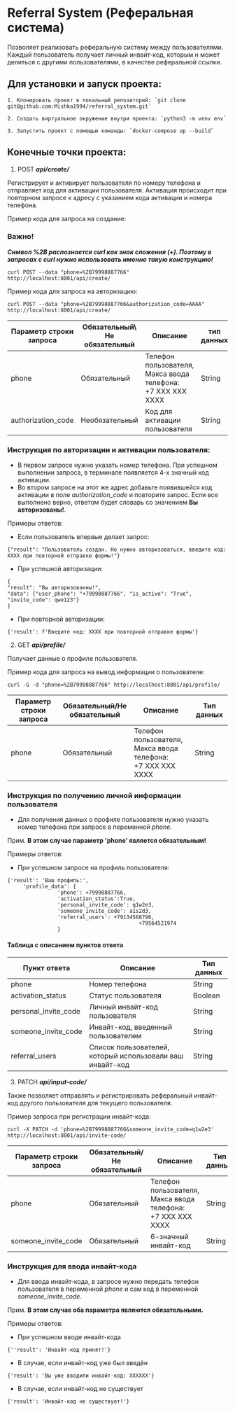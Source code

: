 # Referral System (Реферальная система)

Позволяет реализовать реферальную систему между пользователями. Каждый пользователь получает личный инвайт-код,
которым н может делиться с другими пользователями, в качестве реферальной ссылки.

## Для установки и запуск проекта:

    1. Клонировать проект в локальный репозиторий: `git clone git@github.com:Mishka1994/referral_system.git`
    
    2. Создать виртуальное окружение внутри проекта: `python3 -m venv env`

    3. Запустить проект с помощью команды: `docker-compose up --build`

## Конечные точки проекта:

1. POST ***api/create/***

Регистрирует и активирует пользователя по номеру телефона и отправляет код для активации пользователя.
Активация происходит при повторном запросе к адресу с указанием кода активации и номера телефона.

Пример кода для запроса на создание:

### Важно!

___Символ %2B распознается curl как знак сложения (+). Поэтому в запросах с curl нужно использовать именно такую
конструкцию!___

`curl POST --data "phone=%2B79998887766" http://localhost:8001/api/create/`

Пример кода для запроса на авторизацию:

`curl POST --data "phone=%2B79998887766&authorization_code=AAAA" http://localhost:8001/api/create/`

| Параметр строки запроса | Обязательный\ Не обязательный | Описание                                                              | тип данных |
|-------------------------|-------------------------------|-----------------------------------------------------------------------|------------|
| phone                   | Обязательный                  | Телефон пользователя, <br/> Макса ввода телефона:<br/>+7 ХХХ ХХХ ХХХХ | String     |
| authorization_code      | Необязательный                | Код для активации пользователя                                        | String     |

### Инструкция по авторизации и активации пользователя:

- В первом запросе нужно указать номер телефона. При успешном выполнении запроса, в терминале появляется 4-х значный
  код активации.
- Во втором запросе на этот же адрес добавьте появившейся код активации в поле *authorization_code* и повторите запрос.
  Если все выполнено верно, ответом будет словарь со значением **Вы авторизованы!**.

Примеры ответов:

- Если пользователь впервые делает запрос:

```
{"result": "Пользователь создан. Но нужно авторизоваться, введите код: ХХХХ при повторной отправке формы!"}
```

- При успешной авторизации:

```
{
"result": "Вы авторизованны!",
"data": {"user_phone": "+79998887766", "is_active": "True", "invite_code": qwe123"}
}
```

- При повторной авторизации:

```
{'result': f'Введите код: ХХХХ при повторной отправке формы'}
```

2. GET ***api/profile/***

Получает данные о профиле пользователя.

Пример кода для запроса на вывод информации о пользователе:

`curl -G -d "phone=%2B79998887766" http://localhost:8001/api/profile/`

| Параметр строки запроса | Обязательный/Не обязательный | Описание                                                              | Тип данных |
|-------------------------|------------------------------|-----------------------------------------------------------------------|------------|
| phone                   | Обязательный                 | Телефон пользователя, <br/> Макса ввода телефона:<br/>+7 ХХХ ХХХ ХХХХ | String     |

### Инструкция по получению личной информации пользователя

- Для получения данных о профиле пользователя нужно указать номер телефона при запросе в переменной _phone_.

Прим. __В этом случае параметр 'phone' является обязательным!__

Примеры ответов:

- При успешном запросе на профиль пользователя:

```
{'result': 'Ваш профиль:',
     'profile_data': {
                'phone': +79998887766,
                'activation_status':True,
                'personal_invite_code': q1w2e3,
                'someone_invite_code': a1s2d3,
                'referral_users': +79134568796,
                                          +79564521974                 
                }
```

#### Таблица с описанием пунктов ответа

| Пункт ответа         | Описание                                                  | Тип данных |
|----------------------|-----------------------------------------------------------|------------|
| phone                | Номер телефона                                            | String     |
| activation_status    | Статус пользователя                                       | Boolean    |
| personal_invite_code | Личный инвайт-код пользователя                            | String     |
| someone_invite_code  | Инвайт-код, введенный пользователем                       | String     |
| referral_users       | Список пользователей, который использовали ваш инвайт-код | String     |

3. PATCH ***api/input-code/***

Также позволяет отправлять и регистрировать реферальный инвайт-код другого пользователя для текущего пользователя.

Пример запроса при регистрации инвайт-кода:

`curl -X PATCH -d 'phone=%2B79998887766&someone_invite_code=q1w2e3' http://localhost:8001/api/invite-code/`

| Параметр строки запроса | Обязательный/Не обязательный | Описание                                                              | Тип данных |
|-------------------------|------------------------------|-----------------------------------------------------------------------|------------|
| phone                   | Обязательный                 | Телефон пользователя, <br/> Макса ввода телефона:<br/>+7 ХХХ ХХХ ХХХХ | String     |
| someone_invite_code     | Обязательный                 | 6-значный инвайт-код                                                  | String     |

### Инструкция для ввода инвайт-кода 


- Для ввода инвайт-кода, в запросе нужно передать телефон пользователя в переменной _phone_ и сам код в переменной _someone_invite_code_.

Прим. __В этом случае оба параметра являются обязательными.__

Примеры ответов:

- При успешном вводе инвайт-кода

```
{''result': 'Инвайт-код принят!'}
```

- В случае, если инвайт-код уже был введён

```
{'result': 'Вы уже вводили инвайт-код: ХХХХХХ'}
```

- В случае, если инвайт-код не существует

```
{'result': 'Инвайт-код не существует!'}
```

